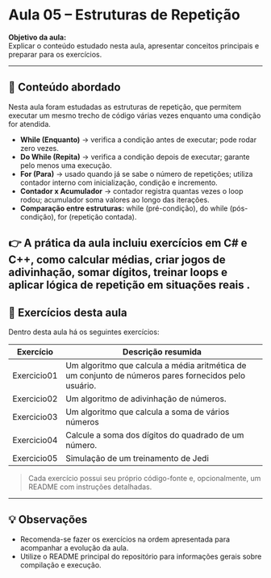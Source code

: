 # Aula 05 – Estruturas de Repetição

**Objetivo da aula:**  
Explicar o conteúdo estudado nesta aula, apresentar conceitos principais e preparar para os exercícios.

---

## 📝 Conteúdo abordado

Nesta aula foram estudadas as estruturas de repetição, que permitem executar um mesmo trecho de código várias vezes enquanto uma condição for atendida.

- **While (Enquanto)** → verifica a condição antes de executar; pode rodar zero vezes.
- **Do While (Repita)** → verifica a condição depois de executar; garante pelo menos uma execução.
- **For (Para)** → usado quando já se sabe o número de repetições; utiliza contador interno com inicialização, condição e incremento.
- **Contador x Acumulador** → contador registra quantas vezes o loop rodou; acumulador soma valores ao longo das iterações.
- **Comparação entre estruturas:** while (pré-condição), do while (pós-condição), for (repetição contada).

👉 A prática da aula incluiu exercícios em C# e C++, como calcular médias, criar jogos de adivinhação, somar dígitos, treinar loops e aplicar lógica de repetição em situações reais
.
---

## 📂 Exercícios desta aula

Dentro desta aula há os seguintes exercícios:

| Exercício | Descrição resumida |
|------------|------------------|
| Exercicio01 | Um algoritmo que calcula a média aritmética de um conjunto de números pares fornecidos pelo usuário. |
| Exercicio02 | Um algoritmo de adivinhação de números. |
| Exercicio03 | Um algoritmo que calcula a soma de vários números |
| Exercicio04 | Calcule a soma dos dígitos do quadrado de um número. |
| Exercicio05 | Simulação de um treinamento de Jedi |

> Cada exercício possui seu próprio código-fonte e, opcionalmente, um README com instruções detalhadas.

---

## 💡 Observações

- Recomenda-se fazer os exercícios na ordem apresentada para acompanhar a evolução da aula.
- Utilize o README principal do repositório para informações gerais sobre compilação e execução.
